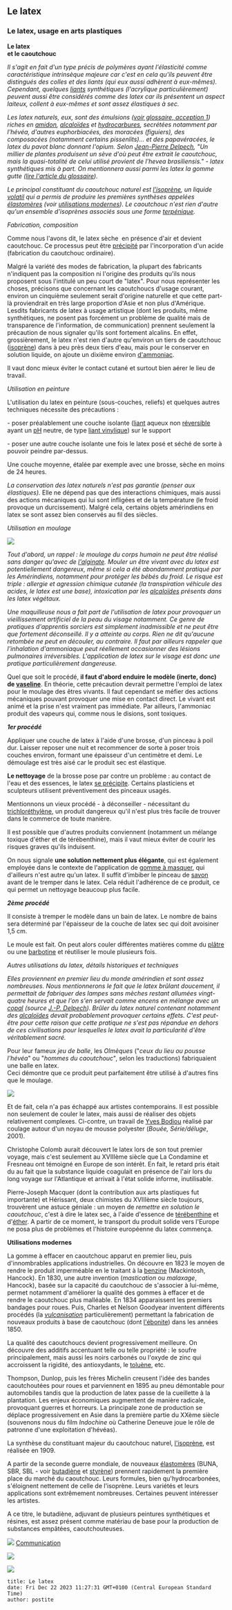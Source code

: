 ## Le latex
### Le latex, usage en arts plastiques
 **Le latex  
et le caoutchouc**

_Il s'agit en fait d'un type précis de polymères ayant l'élasticité comme caractéristique intrinsèque majeure car c'est en cela qu'ils peuvent être distingués des colles et des liants (qui eux aussi adhèrent à eux-mêmes). Cependant, quelques [liants](liants.html) synthétiques (l'acrylique particulièrement) peuvent aussi être considérés comme des latex car ils présentent un aspect laiteux, collent à eux-mêmes et sont assez élastiques à sec._

_Les latex naturels, eux, sont des émulsions ([voir glossaire, acception 1](emulsion.html)) riches en [amidon](amidon.html), [alcaloïdes](alcaloide.html) et [hydrocarbures](carbure.html), secrétées notamment par l'hévéa, d'autres euphorbiacées, des moracées (figuiers), des composacées (notamment certains pissenlits)... et des papavéracées, le latex du pavot blanc donnant l'opium. Selon [Jean-Pierre Delpech](livres.html#techniquesdulatex), "_Un millier de plantes produisent un sève d'où peut être extrait le caoutchouc, mais la quasi-totalité de celui utilisé provient de l'_hevea brasiliensis_._" - latex synthétiques mis à part. On mentionnera aussi parmi les latex la gomme gutte ([lire l'article du glossaire](gommegutte.html))._

_Le principal constituant du caoutchouc naturel est [l'isoprène](isoprene.html), un liquide [volatil](volatil.html) qui a permis de produire les premières synthèses appelées [élastomères](elastomere.html) (voir [utilisations modernes](latex.html#utilisationsmodernes)). Le caoutchouc n'est rien d'autre qu'un ensemble d'isoprènes associés sous une forme [terpénique](terpene.html)._

_Fabrication, composition_

Comme nous l'avons dit, le latex sèche  en présence d'air et devient caoutchouc. Ce processus peut être [précipité](diluantssolvants.html#precipite) par l'incorporation d'un acide (fabrication du caoutchouc ordinaire).  

Malgré la variété des modes de fabrication, la plupart des fabricants n'indiquent pas la composition ni l'origine des produits qu'ils nous proposent sous l'intitulé un peu court de "latex". Pour nous représenter les choses, précisons que concernant les caoutchoucs d'usage courant, environ un cinquième seulement serait d'origine naturelle et que cette part-là proviendrait en très large proportion d'Asie et non plus d'Amérique. Lesdits fabricants de latex à usage artistique (dont les produits, même synthétiques, ne posent pas forcément un problème de qualité mais de transparence de l'information, de communication) prennent seulement la précaution de nous signaler qu'ils sont fortement alcalins. En effet, grossièrement, le latex n'est rien d'autre qu'environ un tiers de caoutchouc ([isoprène](isoprene.html)) dans à peu près deux tiers d'eau, mais pour le conserver en solution liquide, on ajoute un dixième environ [d'ammoniac](ammoniac.html).

Il vaut donc mieux éviter le contact cutané et surtout bien aérer le lieu de travail.

_Utilisation en peinture_

L'utilisation du latex en peinture (sous-couches, reliefs) et quelques autres techniques nécessite des précautions :

\- poser préalablement une couche isolante ([liant](liants.html) aqueux non [réversible](liants.html#reversibilite) ayant un [pH](ph.html) neutre, de type [liant vinylique](vinyle.html)) sur le support

\- poser une autre couche isolante une fois le latex posé et séché de sorte à pouvoir peindre par-dessus.

Une couche moyenne, étalée par exemple avec une brosse, sèche en moins de 24 heures.

_La conservation des latex naturels n'est pas garantie (penser aux élastiques)._ Elle ne dépend pas que des interactions chimiques, mais aussi des actions mécaniques qui lui sont infligées et de la température (le froid provoque un durcissement). Malgré cela, certains objets amérindiens en latex se sont assez bien conservés au fil des siècles.

_Utilisation en moulage_

![](images/latex.jpg)

_Tout d'abord, un rappel : le moulage du corps humain ne peut être réalisé sans danger qu'avec de [l'alginate](alginate.html). Mouler un être vivant avec du latex est potentiellement dangereux, même si cela a été abondamment pratiqué par les Amérindiens, notamment pour protéger les bébés du froid. Le risque est triple : allergie et agression chimique cutanée (la transpiration véhicule des acides, le latex est une base), intoxication par les [alcaloïdes](alcaloide.html) présents dans les latex végétaux._

_Une maquilleuse nous a fait part de l'utilisation de latex pour provoquer un vieillissement artificiel de la peau du visage notamment. Ce genre de pratiques d'apprentis sorciers est simplement inadmissible et ne peut être que fortement déconseillé. Il y a atteinte au corps. Rien ne dit qu'aucune retombée ne peut en découler, au contraire. Il faut par ailleurs rappeler que l'inhalation d'ammoniaque peut réellement occasionner des lésions pulmonaires irréversibles. L'application de latex sur le visage est donc une pratique particulièrement dangereuse._

Quel que soit le procédé, **il faut d'abord enduire le modèle (inerte, donc) de [vaseline](vaseline.html)**. En théorie, cette précaution devrait permettre l'emploi de latex pour le moulage des êtres vivants. Il faut cependant se méfier des actions mécaniques pouvant provoquer une mise en contact direct. Le vivant est animé et la prise n'est vraiment pas immédiate. Par ailleurs, l'ammoniac produit des vapeurs qui, comme nous le disions, sont toxiques.

_**1er procédé**_

Appliquer une couche de latex à l'aide d'une brosse, d'un pinceau à poil dur. Laisser reposer une nuit et recommencer de sorte à poser trois couches environ, formant une épaisseur d'un centimètre et demi. Le démoulage est très aisé car le produit sec est élastique.

**Le nettoyage** de la brosse pose par contre un problème : au contact de l'eau et des essences, le latex [se précipite](diluantssolvants.html#precipite). Certains plasticiens et sculpteurs utilisent préventivement des pinceaux usagés.

Mentionnons un vieux procédé - à déconseiller - nécessitant du [trichloréthylène](trichlorethylene.html), un produit dangereux qu'il n'est plus très facile de trouver dans le commerce de toute manière.

Il est possible que d'autres produits conviennent (notamment un mélange toxique d'éther et de térébenthine), mais il vaut mieux éviter de courir les risques graves qu'ils induisent.

On nous signale **une solution nettement plus élégante**, qui est également employée dans le contexte de l'application de [gomme à masquer](reserves.html#drawinggum), qui d'ailleurs n'est autre qu'un latex. Il suffit d'imbiber le pinceau de [savon](savon.html) avant de le tremper dans le latex. Cela réduit l'adhérence de ce produit, ce qui permet un nettoyage beaucoup plus facile.

_**2ème procédé**_

Il consiste à tremper le modèle dans un bain de latex. Le nombre de bains sera déterminé par l'épaisseur de la couche de latex sec qui doit avoisiner 1,5 cm.

Le moule est fait. On peut alors couler différentes matières comme du [plâtre](platresculpt.html) ou une [barbotine](barbotine.html) et réutiliser le moule plusieurs fois.

_Autres utilisations du latex, détails historiques et techniques_

_Elles proviennent en premier lieu du monde amérindien et sont assez nombreuses. Nous mentionnerons le fait que le latex brûlant doucement, il permettait de fabriquer des lampes sans mèches restant allumées vingt-quatre heures et que l'on s'en servait comme encens en mélange avec un [copal](resinessolach.html#lescopals) (source [J.-P. Delpech](livres.html#techniquesdulatex)). Brûler du latex naturel contenant notamment des [alcaloïdes](alcaloide.html) devait probablement provoquer certains effets. C'est peut-être pour cette raison que cette pratique ne s'est pas répandue en dehors de ces civilisations pour lesquelles le latex avait la particularité d'être véritablement sacré._

Pour leur fameux _jeu de balle_, les _Olmèques_ ("_ceux du lieu ou pousse l'hévéa_" ou "_hommes du caoutchouc_", selon les traductions) fabriquaient une balle en latex.  
Ceci démontre que ce produit peut parfaitement être utilisé à d'autres fins que le moulage.

![](images/yvesbodioumaisonpneuvw.jpg)

Et de fait, cela n'a pas échappé aux artistes contemporains. Il est possible non seulement de couler le latex, mais aussi de réaliser des objets relativement complexes. Ci-contre, un travail de [Yves Bodiou](quinoussommes.html#yvesbodiou) réalisé par coulage autour d'un noyau de mousse polyester (_Bouée, Série/déluge_, 2001).

Christophe Colomb aurait découvert le latex lors de son tout premier voyage, mais c'est seulement au XVIIIème siècle que La Condamine et Fresneau ont témoigné en Europe de son intérêt. En fait, le retard pris était du au fait que la substance liquide coagulait en présence de l'air lors du long voyage sur l'Atlantique et arrivait à l'état solide informe, inutilisable.

Pierre-Joseph Macquer (dont la contribution aux arts plastiques fut importante) et Hérissant, deux chimistes du XVIIIème siècle toujours, trouvèrent une astuce géniale : un moyen de _remettre en solution le caoutchouc_, c'est à dire le latex sec, à l'aide d'essence de [térébenthine](terebenthine.html) et d'[éther](ether.html). A partir de ce moment, le transport du produit solide vers l'Europe ne posa plus de problèmes et l'histoire européenne du latex commença.

**Utilisations modernes**

La gomme à effacer en caoutchouc apparut en premier lieu, puis d'innombrables applications industrielles. On découvre en 1823 le moyen de rendre le produit imperméable en le traitant à la [benzine](benzine.html) (Mackintosh, Hancock). En 1830, une autre invention (_mastication_ ou _malaxage_, Hancock), basée sur la capacité du caoutchouc de s'associer à lui-même, permet notamment d'améliorer la qualité des gommes à effacer et de rendre le caoutchouc plus malléable. En 1834 apparaissent les premiers bandages pour roues. Puis, Charles et Nelson Goodyear inventent différents procédés (la [_vulcanisation_](vulcanisation.html) particulièrement) permettant la fabrication de nouveaux produits à base de caoutchouc (dont [l'ébonite](ebonite.html)) dans les années 1850.

La qualité des caoutchoucs devient progressivement meilleure. On découvre des additifs accentuant telle ou telle propriété : le soufre principalement, mais aussi les noirs carbonés ou l'oxyde de zinc qui accroissent la rigidité, des antioxydants, le [toluène](benzene.html#toluene), etc.

Thompson, Dunlop, puis les frères Michelin creusent l'idée des bandes caoutchoutées pour roues et parviennent en 1895 au pneu démontable pour automobiles tandis que la production de latex passe de la cueillette à la plantation. Les enjeux économiques augmentent de manière radicale, provoquant guerres et horreurs. La principale zone de production se déplace progressivement en Asie dans la première partie du XXème siècle (souvenons nous du film _Indochine_ où Catherine Deneuve joue le rôle de patronne d'une exploitation d'hévéas).

La synthèse du constituant majeur du caoutchouc naturel, [l'isoprène](isoprene.html), est réalisée en 1909.

A partir de la seconde guerre mondiale, de nouveaux [élastomères](elastomere.html) (BUNA, SBR, SBL - voir [butadiène](butadiene.html) et [styrène](styrene.html)) prennent rapidement la première place du marché du caoutchouc. Leurs formules, bien qu'hydrocarbonées, s'éloignent nettement de celle de l'isoprène. Leurs variétés et leurs applications sont extrêmement nombreuses. Certaines peuvent intéresser les artistes.

A ce titre, le butadiène, adjuvant de plusieurs peintures synthétiques et résines, est assez présent comme matériau de base pour la production de substances empâtées, caoutchouteuses.



![](images/flechebas.gif) [Communication](http://www.artrealite.com/annonceurs.htm) 

[![](https://cbonvin.fr/sites/regie.artrealite.com/visuels/campagne1.png)](index-2.html#20131014)

![](https://cbonvin.fr/sites/regie.artrealite.com/visuels/campagne2.png)
```
title: Le latex
date: Fri Dec 22 2023 11:27:31 GMT+0100 (Central European Standard Time)
author: postite
```
